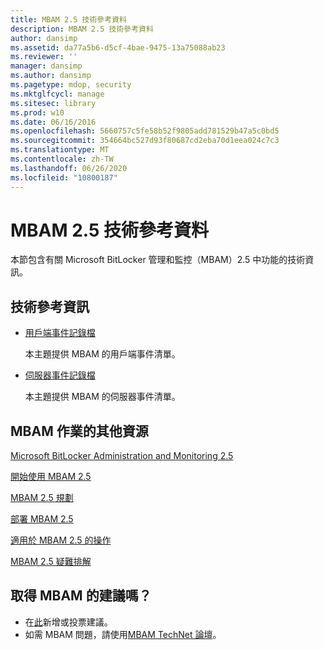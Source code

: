 ```yaml
---
title: MBAM 2.5 技術參考資料
description: MBAM 2.5 技術參考資料
author: dansimp
ms.assetid: da77a5b6-d5cf-4bae-9475-13a75088ab23
ms.reviewer: ''
manager: dansimp
ms.author: dansimp
ms.pagetype: mdop, security
ms.mktglfcycl: manage
ms.sitesec: library
ms.prod: w10
ms.date: 06/16/2016
ms.openlocfilehash: 5660757c5fe58b52f9805add781529b47a5c0bd5
ms.sourcegitcommit: 354664bc527d93f80687cd2eba70d1eea024c7c3
ms.translationtype: MT
ms.contentlocale: zh-TW
ms.lasthandoff: 06/26/2020
ms.locfileid: "10800187"
---
```

# MBAM 2.5 技術參考資料


本節包含有關 Microsoft BitLocker 管理和監控（MBAM）2.5 中功能的技術資訊。

## 技術參考資訊


-   [用戶端事件記錄檔](client-event-logs.md)

    本主題提供 MBAM 的用戶端事件清單。

-   [伺服器事件記錄檔](server-event-logs.md)

    本主題提供 MBAM 的伺服器事件清單。

## MBAM 作業的其他資源


[Microsoft BitLocker Administration and Monitoring 2.5](index.md)

[開始使用 MBAM 2.5](getting-started-with-mbam-25.md)

[MBAM 2.5 規劃](planning-for-mbam-25.md)

[部署 MBAM 2.5](deploying-mbam-25.md)

[適用於 MBAM 2.5 的操作](operations-for-mbam-25.md)

[MBAM 2.5 疑難排解](troubleshooting-mbam-25.md)

## 取得 MBAM 的建議嗎？
- 在[此](http://mbam.uservoice.com/forums/268571-microsoft-bitlocker-administration-and-monitoring)新增或投票建議。 
- 如需 MBAM 問題，請使用[MBAM TechNet 論壇](https://social.technet.microsoft.com/Forums/home?forum=mdopmbam)。

 

 





